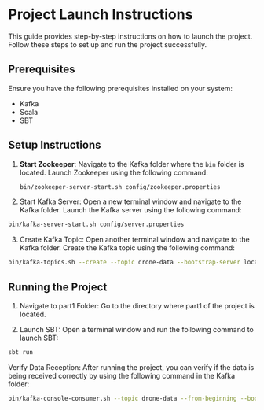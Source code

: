 # Project Launch Instructions

This guide provides step-by-step instructions on how to launch the project. Follow these steps to set up and run the project successfully.

## Prerequisites

Ensure you have the following prerequisites installed on your system:

- Kafka
- Scala
- SBT

## Setup Instructions

1. **Start Zookeeper**: Navigate to the Kafka folder where the `bin` folder is located. Launch Zookeeper using the following command:

   ```bash
   bin/zookeeper-server-start.sh config/zookeeper.properties
   ```

2. Start Kafka Server: Open a new terminal window and navigate to the Kafka folder. Launch the Kafka server using the following command:

  ```bash
  bin/kafka-server-start.sh config/server.properties
  ```

3. Create Kafka Topic: Open another terminal window and navigate to the Kafka folder. Create the Kafka topic using the following command:

  ```bash
  bin/kafka-topics.sh --create --topic drone-data --bootstrap-server localhost:9092
  ```

## Running the Project

1. Navigate to part1 Folder: Go to the directory where part1 of the project is located.

2. Launch SBT: Open a terminal window and run the following command to launch SBT:

  ```bash
  sbt run
  ```

Verify Data Reception: After running the project, you can verify if the data is being received correctly by using the following command in the Kafka folder:

  ```bash
  bin/kafka-console-consumer.sh --topic drone-data --from-beginning --bootstrap-server localhost:9092
  ```
